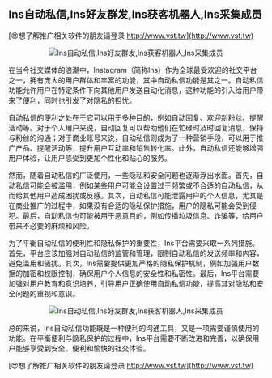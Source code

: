 ## **Ins自动私信,Ins好友群发,Ins获客机器人,Ins采集成员**

[😍想了解推广相关软件的朋友请登录 http://www.vst.tw](http://www.vst.tw)

 <center><img src="https://vst.tw/MP4/tuiguang/png/6.png" alt="Ins自动私信,Ins好友群发,Ins获客机器人,Ins采集成员"></center>

在当今社交媒体的浪潮中，Instagram（简称Ins）作为全球最受欢迎的社交平台之一，拥有庞大的用户群体和丰富的功能，其中自动私信功能是其之一。自动私信功能允许用户在特定条件下向其他用户发送自动化消息，这种功能的引入给用户带来了便利，同时也引发了对隐私的担忧。

自动私信的便利之处在于它可以用于多种目的，例如自动回复、欢迎新粉丝、提醒活动等。对于个人用户来说，自动回复可以帮助他们在忙碌时及时回复消息，保持与粉丝的沟通；对于商业账号来说，自动私信则成为了一种营销手段，可以用于推广产品、提醒活动等，提升用户互动率和销售转化率。此外，自动私信还能够增强用户体验，让用户感受到更加个性化和贴心的服务。

然而，随着自动私信的广泛使用，一些隐私和安全问题也逐渐浮出水面。首先，自动私信可能会被滥用，例如某些用户可能会设置过于频繁或不合适的自动私信，从而给其他用户造成困扰或反感。其次，自动私信可能泄露用户的个人信息，尤其是在商业推广的过程中，如果没有合适的隐私保护措施，用户的隐私可能会受到侵犯。最后，自动私信也可能被用于恶意目的，例如传播垃圾信息、诈骗等，给用户带来不必要的麻烦和风险。

为了平衡自动私信的便利性和隐私保护的重要性，Ins平台需要采取一系列措施。首先，平台应该加强对自动私信的监管和管理，限制自动私信的发送频率和内容，避免滥用和骚扰。其次，Ins需要提供更加严格的隐私保护机制，例如加强用户数据的加密和权限控制，确保用户个人信息的安全性和私密性。最后，Ins平台需要加强对用户教育和意识培养，引导用户正确使用自动私信功能，提高其对隐私和安全问题的重视和意识。

 <center><img src="https://vst.tw/MP4/tuiguang/png/7.png" alt="Ins自动私信,Ins好友群发,Ins获客机器人,Ins采集成员"></center>

总的来说，Ins自动私信功能既是一种便利的沟通工具，又是一项需要谨慎使用的功能。在平衡便利与隐私保护的过程中，Ins平台需要不断改进和完善，以确保用户能够享受到安全、便利和愉快的社交体验。

[😍想了解推广相关软件的朋友请登录 http://www.vst.tw](http://www.vst.tw)



